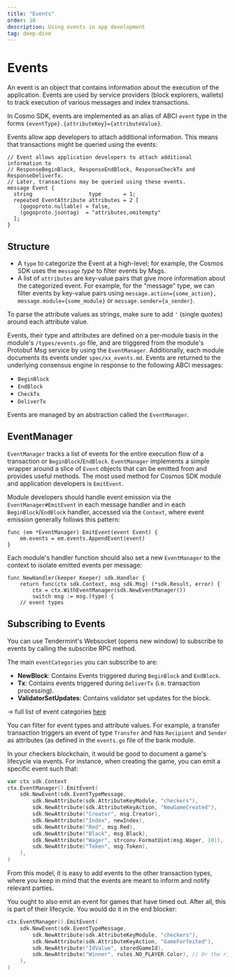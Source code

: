 ```yaml
---
title: "Events"
order: 10
description: Using events in app development
tag: deep-dive
---
```


# Events

An event is an object that contains information about the execution of the application. Events are used by service providers (block explorers, wallets) to track execution of various messages and index transactions.

In Cosmo SDK, events are implemented as an alias of ABCI `event` type in the forms `{eventType}.{attributeKey}={attributeValue}`.

Events allow app developers to attach additional information. This means that transactions might be queried using the events:

```
// Event allows application developers to attach additional information to
// ResponseBeginBlock, ResponseEndBlock, ResponseCheckTx and ResponseDeliverTx.
// Later, transactions may be queried using these events.
message Event {
  string                  type       = 1;
  repeated EventAttribute attributes = 2 [
    (gogoproto.nullable) = false,
    (gogoproto.jsontag)  = "attributes,omitempty"
  ];
}
```

## Structure

* A `type` to categorize the Event at a high-level; for example, the Cosmos SDK uses the `message` _type_ to filter events by Msgs.
* A list of `attributes` are key-value pairs that give more information about the categorized event. For example, for the "message" type, we can filter events by key-value pairs using `message.action={some_action}, message.module={some_module}` or `message.sender={a_sender}`.

<HighlightBox type=”info”>

To parse the attribute values as strings, make sure to add `'` (single quotes) around each attribute value.

</HighlightBox>

Events, their type and attributes are defined on a per-module basis in the module's `/types/events.go` file, and are triggered from the module's Protobuf Msg service by using the `EventManager`. Additionally, each module documents its events under `spec/xx_events.md`.
Events are returned to the underlying consensus engine in response to the following ABCI messages:

* `BeginBlock`
* `EndBlock`
* `CheckTx`
* `DeliverTx`

Events are managed by an abstraction called the `EventManager`.

## EventManager

`EventManager` tracks a list of events for the entire execution flow of a transaction or `BeginBlock`/`EndBlock`. `EventManager` implements a simple wrapper around a slice of `Event` objects that can be emitted from and provides useful methods. The most used method for Cosmos SDK module and application developers is `EmitEvent`.

<HighlightBox type=”info”>

Module developers should handle event emission via the `EventManager#EmitEvent` in each message handler and in each `BeginBlock`/`EndBlock` handler, accessed via the `Context`, where event emission generally follows this pattern:

```
func (em *EventManager) EmitEvent(event Event) {
    em.events = em.events.AppendEvent(event)
}
```

Each module's handler function should also set a new `EventManager` to the context to isolate emitted events per message:

```
func NewHandler(keeper Keeper) sdk.Handler {
    return func(ctx sdk.Context, msg sdk.Msg) (*sdk.Result, error) {
        ctx = ctx.WithEventManager(sdk.NewEventManager())
        switch msg := msg.(type) {
    // event types
```

</HighlightBox>

## Subscribing to Events

You can use Tendermint's Websocket (opens new window) to subscribe to events by calling the subscribe RPC method.

The main `eventCategories` you can subscribe to are:

* **NewBlock**: Contains Events triggered during `BeginBlock` and `EndBlock`.
* **Tx**: Contains events triggered during `DeliverTx` (i.e. transaction processing).
* **ValidatorSetUpdates**: Contains validator set updates for the block.

<HighlightBox type=”info”>

→ full list of event categories [here](https://godoc.org/github.com/tendermint/tendermint/types#pkg-constants)

</HighlightBox>

You can filter for event types and attribute values. For example, a transfer transaction triggers an event of type `Transfer` and has `Recipient` and `Sender` as attributes (as defined in the `events.go` file of the bank module.

<ExpansionPanel title="Show me some code for my checkers blockchain">

In your checkers blockchain, it would be good to document a game's lifecycle via events. For instance, when creating the game, you can emit a specific event such that:

```go
var ctx sdk.Context
ctx.EventManager().EmitEvent(
    sdk.NewEvent(sdk.EventTypeMessage,
        sdk.NewAttribute(sdk.AttributeKeyModule, "checkers"),
        sdk.NewAttribute(sdk.AttributeKeyAction, "NewGameCreated"),
        sdk.NewAttribute("Creator", msg.Creator),
        sdk.NewAttribute("Index", newIndex),
        sdk.NewAttribute("Red", msg.Red),
        sdk.NewAttribute("Black", msg.Black),
        sdk.NewAttribute("Wager", strconv.FormatUint(msg.Wager, 10)),
        sdk.NewAttribute("Token", msg.Token),
    ),
)
```
From this model, it is easy to add events to the other transaction types, where you keep in mind that the events are meant to inform and notify relevant parties.

You ought to also emit an event for games that have timed out. After all, this is part of their lifecycle. You would do it in the end blocker:

```go
ctx.EventManager().EmitEvent(
    sdk.NewEvent(sdk.EventTypeMessage,
        sdk.NewAttribute(sdk.AttributeKeyModule, "checkers"),
        sdk.NewAttribute(sdk.AttributeKeyAction, "GameForfeited"),
        sdk.NewAttribute("IdValue", storedGameId),
        sdk.NewAttribute("Winner", rules.NO_PLAYER.Color), // Or the rightful winner.
    ),
)
```

</ExpansionPanel>
